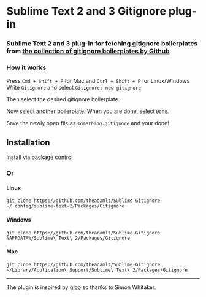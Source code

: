 # Sublime Text 2 and 3 Gitignore plug-in

### Sublime Text 2 and 3 plug-in for fetching gitignore boilerplates from [the collection of gitignore boilerplates by Github](https://github.com/github/gitignore)

### How it works
Press ```Cmd + Shift + P``` for Mac and ```Ctrl + Shift + P``` for Linux/Windows<br />
Write ```Gitignore``` and select ```Gitignore: new gitignore```

Then select the desired gitignore boilerplate.

Now select another boilerplate. When you are done, select ```Done```.

Save the newly open file as <code><i>something</i>.gitignore</code> and your done!

## Installation

Install via package control

### Or

#### Linux

```
git clone https://github.com/theadamlt/Sublime-Gitignore ~/.config/sublime-text-2/Packages/Gitignore
```

#### Windows

```
git clone https://github.com/theadamlt/Sublime-Gitignore %APPDATA%/Sublime\ Text\ 2/Packages/Gitignore
```


#### Mac

```
git clone https://github.com/theadamlt/Sublime-Gitignore ~/Library/Application\ Support/Sublime\ Text\ 2/Packages/Gitignore
```

<hr>

The plugin is inspired by [gibo](https://github.com/simonwhitaker/gitignore-boilerplates) so thanks to Simon Whitaker.